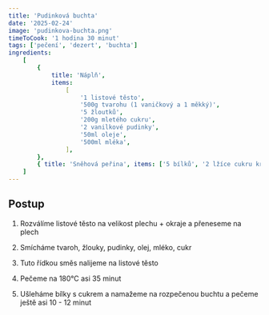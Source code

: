```yaml
---
title: 'Pudinková buchta'
date: '2025-02-24'
image: 'pudinkova-buchta.png'
timeToCook: '1 hodina 30 minut'
tags: ['pečení', 'dezert', 'buchta']
ingredients:
    [
        {
            title: 'Náplň',
            items:
                [
                    '1 listové těsto',
                    '500g tvarohu (1 vaničkový a 1 měkký)',
                    '5 žloutků',
                    '200g mletého cukru',
                    '2 vanilkové pudinky',
                    '50ml oleje',
                    '500ml mléka',
                ],
        },
        { title: 'Sněhová peřina', items: ['5 bílků', '2 lžíce cukru krystal'] },
    ]
---
```


## Postup

1. Rozválíme listové těsto na velikost plechu + okraje a přeneseme na plech

2. Smícháme tvaroh, žlouky, pudinky, olej, mléko, cukr

3. Tuto řídkou směs nalijeme na listové těsto

4. Pečeme na 180°C asi 35 minut

5. Ušleháme bílky s cukrem a namažeme na rozpečenou buchtu a pečeme ještě asi 10 - 12 minut
